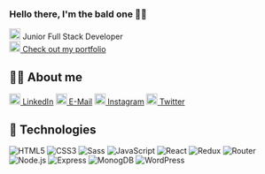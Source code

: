 ### Hello there, I'm the bald one :bald_man:

<img src="https://user-images.githubusercontent.com/21227322/31187159-01c8d592-a8ff-11e7-9386-af708a7ae9de.png" height="20" alt="React Icon">  Junior Full Stack Developer 
</br>
<a href="http://www.sobolewski.tk"><img src="https://github.com/tombryan/social-icon-font/blob/master/svg/aim.svg" height="20" alt="Portfolio" style="width:20px;height:20px"> Check out my portfolio</a>

## :bald_man: About me

<a href="https://www.linkedin.com/in/karoljsobolewski/"><img src="https://github.com/tombryan/social-icon-font/blob/master/svg/linkedin.svg" height="20" alt="LinkedIn" style="width:20px;height:20px"> LinkedIn</a>
<a href="mailto:karolsobolewski92@gmail.com"><img src="https://github.com/tombryan/social-icon-font/blob/master/svg/email.svg" alt="Mail" height="20" style="width:20px;height:20px"> E-Mail</a>
<a href="https://www.instagram.com/struggling_with_web_dev/"><img src="https://github.com/tombryan/social-icon-font/blob/master/svg/instagram.svg" height="20" alt="Instagram" style="width:20px;height:20px"> Instagram</a>
<a href="https://twitter.com/K_J_Sobolewski"><img src="https://github.com/tombryan/social-icon-font/blob/master/svg/twitter.svg" height="20" alt="Twitter" style="width:20px;height:20px"> Twitter</a>


## 🔧 Technologies
![HTML5](https://img.shields.io/badge/HTML5-informational?style=flat&logo=html5&logoColor=white&color=231f20)
![CSS3](https://img.shields.io/badge/CSS3-informational?style=flat&logo=CSS3&logoColor=white&color=231f20)
![Sass](https://img.shields.io/badge/Sass-informational?style=flat&logo=Sass&logoColor=white&color=231f20)
![JavaScript](https://img.shields.io/badge/JavaScript-informational?style=flat&logo=javascript&logoColor=white&color=231f20)
![React](https://img.shields.io/badge/React-informational?style=flat&logo=React&logoColor=white&color=231f20)
![Redux](https://img.shields.io/badge/Redux-informational?style=flat&logo=Redux&logoColor=white&color=231f20)
![Router](https://img.shields.io/badge/Router-informational?style=flat&logo=React&logoColor=white&color=231f20)
![Node.js](https://img.shields.io/badge/Node.js-informational?style=flat&logo=Node.js&logoColor=white&color=231f20)
![Express](https://img.shields.io/badge/Express-informational?style=flat&logo=Express&logoColor=white&color=231f20)
![MonogDB](https://img.shields.io/badge/MongoDB-informational?style=flat&logo=MongoDB&logoColor=white&color=231f20)
![WordPress](https://img.shields.io/badge/WordPress-informational?style=flat&logo=WordPress&logoColor=white&color=231f20)

<!--
**Karol-Sobolewski/Karol-Sobolewski** is a ✨ _special_ ✨ repository because its `README.md` (this file) appears on your GitHub profile.

Here are some ideas to get you started:

- 🔭 I’m currently working on ...
- 🌱 I’m currently learning ...
- 👯 I’m looking to collaborate on ...
- 🤔 I’m looking for help with ...
- 💬 Ask me about ...
- 📫 How to reach me: ...
- 😄 Pronouns: ...
- ⚡ Fun fact: ...
-->




